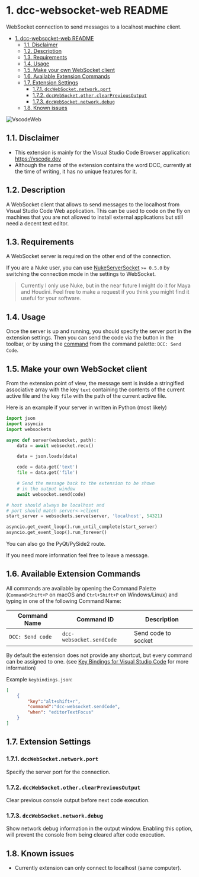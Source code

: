 # 1. dcc-websocket-web README

WebSocket connection to send messages to a localhost machine client.

- [1. dcc-websocket-web README](#1-dcc-websocket-web-readme)
  - [1.1. Disclaimer](#11-disclaimer)
  - [1.2. Description](#12-description)
  - [1.3. Requirements](#13-requirements)
  - [1.4. Usage](#14-usage)
  - [1.5. Make your own WebSocket client](#15-make-your-own-websocket-client)
  - [1.6. Available Extension Commands](#16-available-extension-commands)
  - [1.7. Extension Settings](#17-extension-settings)
    - [1.7.1. `dccWebSocket.network.port`](#171-dccwebsocketnetworkport)
    - [1.7.2. `dccWebSocket.other.clearPreviousOutput`](#172-dccwebsocketotherclearpreviousoutput)
    - [1.7.3. `dccWebSocket.network.debug`](#173-dccwebsocketnetworkdebug)
  - [1.8. Known issues](#18-known-issues)

![VscodeWeb]()

## 1.1. Disclaimer

- This extension is mainly for the Visual Studio Code Browser application: <https://vscode.dev>
- Although the name of the extension contains the word DCC, currently at the time of writing, it has no unique features for it.

## 1.2. Description

A WebSocket client that allows to send messages to the localhost from Visual Studio Code Web application. This can be used to code on the fly on machines that you are not allowed to install external applications but still need a decent text editor.

## 1.3. Requirements

A WebSocket server is required on the other end of the connection.

If you are a Nuke user, you can use [NukeServerSocket](https://github.com/sisoe24/NukeServerSocket/releases) `>= 0.5.0` by switching the connection mode in the settings to WebSocket.

> Currently I only use Nuke, but in the near future I might do it for Maya and Houdini. Feel free to make a request if you think you might find it useful for your software.

## 1.4. Usage

Once the server is up and running, you should specify the server port in the extension settings. Then you can send the code via the button in the toolbar, or by using the [command](#16-available-extension-commands) from the command palette: `DCC: Send Code`.

## 1.5. Make your own WebSocket client

From the extension point of view, the message sent is inside a stringified associative
array with the key `text` containing the contents of the current active file and the key `file` with the path of the current active file.

Here is an example if your server in written in Python (most likely)

```py
import json
import asyncio
import websockets

async def server(websocket, path):
    data = await websocket.recv()

    data = json.loads(data)

    code = data.get('text')
    file = data.get('file')

    # Send the message back to the extension to be shown 
    # in the output window
    await websocket.send(code)

# host should always be localhost and
# port should match server<->client
start_server = websockets.serve(server, 'localhost', 54321)

asyncio.get_event_loop().run_until_complete(start_server)
asyncio.get_event_loop().run_forever()
```

You can also go the PyQt/PySide2 route.

If you need more information feel free to leave a message.

## 1.6. Available Extension Commands

All commands are available by opening the Command Palette (`Command+Shift+P` on macOS and `Ctrl+Shift+P` on Windows/Linux) and typing in one of the following Command Name:

| Command Name     | Command ID               | Description         |
| ---------------- | ------------------------ | ------------------- |
| `DCC: Send code` | `dcc-websocket.sendCode` | Send code to socket |

By default the extension does not provide any shortcut, but every command can be assigned to one. (see [Key Bindings for Visual Studio Code](https://code.visualstudio.com/docs/getstarted/keybindings) for more information)

Example `keybindings.json`:

```json
[
    {
        "key":"alt+shift+r",
        "command":"dcc-websocket.sendCode",
        "when": "editorTextFocus"
    }
]
```

## 1.7. Extension Settings

### 1.7.1. `dccWebSocket.network.port`

Specify the server port for the connection.

### 1.7.2. `dccWebSocket.other.clearPreviousOutput`

Clear previous console output before next code execution.

### 1.7.3. `dccWebSocket.network.debug`

Show network debug information in the output window. Enabling this option, will prevent the console from being cleared after code execution.

## 1.8. Known issues

- Currently extension can only connect to localhost (same computer).
